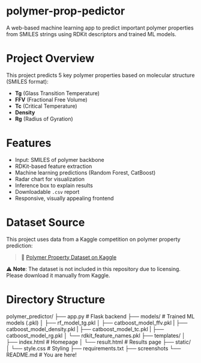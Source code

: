 # polymer-prop-pedictor
A web-based machine learning app to predict important polymer properties from SMILES strings using RDKit descriptors and trained ML models.
# Project Overview

This project predicts 5 key polymer properties based on molecular structure (SMILES format):

- **Tg** (Glass Transition Temperature)
- **FFV** (Fractional Free Volume)
- **Tc** (Critical Temperature)
- **Density**
- **Rg** (Radius of Gyration)
  
# Features

- Input: SMILES of polymer backbone  
- RDKit-based feature extraction  
- Machine learning predictions (Random Forest, CatBoost)  
- Radar chart for visualization  
- Inference box to explain results  
- Downloadable `.csv` report  
- Responsive, visually appealing frontend

# Dataset Source

This project uses data from a Kaggle competition on polymer property prediction:

> 🔗 [Polymer Property Dataset on Kaggle](https://www.kaggle.com/)

⚠️ **Note**: The dataset is not included in this repository due to licensing.  
Please download it manually from Kaggle.

# Directory Structure

polymer_predictor/
├── app.py # Flask backend
├── models/ # Trained ML models (.pkl)
│ ├── rf_model_tg.pkl
│ ├── catboost_model_ffv.pkl
| ├── catboost_model_density.pkl
| ├── catboost_model_tc.pkl
| ├── catboost_model_rg.pkl
│ └── rdkit_feature_names.pkl
├── templates/
│ ├── index.html # Homepage
│ └── result.html # Results page
├── static/
│ └── style.css # Styling
├── requirements.txt
├── screenshots
└── README.md # You are here!
